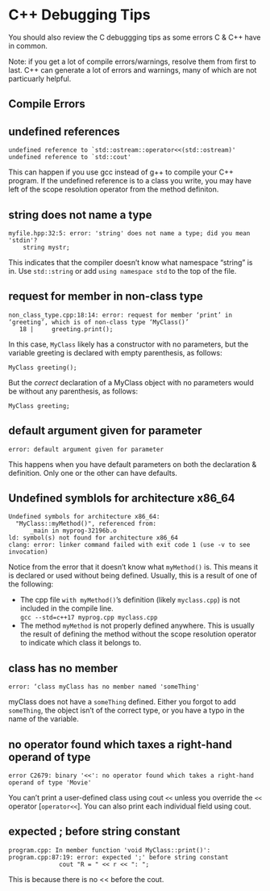 # C++ Debugging Tips

You should also review the C debuggging tips as some errors C & C++ have in common.

Note: if you get a lot of compile errors/warnings, resolve them from first to last.  C++ can generate a lot of errors and warnings, many of which are not particuarly helpful.  

## Compile Errors

## undefined references

```(text)
undefined reference to `std::ostream::operator<<(std::ostream)'
undefined reference to `std::cout'
```

This can happen if you use gcc instead of g++ to compile your C++ program.  If the undefined reference is to a class you write, you may have left of the scope resolution operator from the method definiton.

## string does not name a type

```(text)
myfile.hpp:32:5: error: 'string' does not name a type; did you mean 'stdin'?
    string mystr;
```

This indicates that the compiler doesn’t know what namespace “string” is in.  Use `std::string` or add `using namespace std` to the top of the file.

## request for member in non-class type

```(text)
non_class_type.cpp:18:14: error: request for member ‘print’ in ‘greeting’, which is of non-class type ‘MyClass()’
   18 |     greeting.print();
```

In this case, `MyClass` likely has a constructor with no parameters, but the variable greeting is declared with empty parenthesis, as follows:

```(text)
MyClass greeting();
```

But the *correct* declaration of a MyClass object with no parameters would be without any parenthesis, as follows: 

```(text)
MyClass greeting;
```

## default argument given for parameter

```(text)
error: default argument given for parameter
```

This happens when you have default parameters on both the declaration & definition.  Only one or the other can have defaults.

## Undefined symblols for architecture x86_64

```(text)
Undefined symbols for architecture x86_64:
  "MyClass::myMethod()", referenced from:
      _main in myprog-32196b.o
ld: symbol(s) not found for architecture x86_64
clang: error: linker command failed with exit code 1 (use -v to see invocation)
```

Notice from the error that it doesn’t know what `myMethod()` is.  This means it is declared or used without being defined.  Usually, this is a result of one of the following:

- The cpp file `with myMethod()`’s definition (likely `myclass.cpp`)  is not included in the compile line.  
`gcc --std=c++17 myprog.cpp myclass.cpp`
- The method `myMethod` is not properly defined anywhere.  This is usually the result of defining the method without the scope resolution operator to indicate which class it belongs to.

## class has no member

```(text)
error: ‘class myClass has no member named 'someThing'
```

myClass does not have a `someThing` defined.  Either you forgot to add `someThing`, the object isn’t of the correct type, or you have a typo in the name of the variable.

## no operator found which taxes a right-hand operand of type

```(text)
error C2679: binary '<<': no operator found which takes a right-hand operand of type 'Movie'
```

You can’t print a user-defined class using cout `<<` unless you override the `<<` operator [`operator<<`].  You can also print each individual field using cout.

## expected ; before string constant

```(text)
program.cpp: In member function 'void MyClass::print()':
program.cpp:87:19: error: expected ';' before string constant
              cout "R = " << r << ": ";
```

This is because there is no << before the cout.
